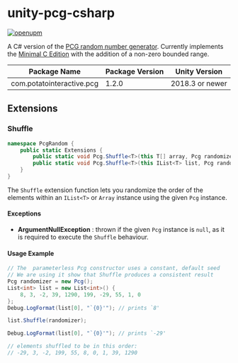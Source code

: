 # unity-pcg-csharp
[![openupm](https://img.shields.io/npm/v/com.potatointeractive.pcg?label=openupm&registry_uri=https://package.openupm.com)](https://openupm.com/packages/com.potatointeractive.pcg/)

A C# version of the [PCG random number generator](http://www.pcg-random.org/). Currently implements the [Minimal C Edition](https://github.com/imneme/pcg-c-basic) with the addition of a non-zero bounded range.

| Package Name | Package Version | Unity Version |
|-----|-----|-----|
| com.potatointeractive.pcg | 1.2.0 | 2018.3 or newer |

## Extensions

### Shuffle
```csharp
namespace PcgRandom {
	public static Extensions {
		public static void Pcg.Shuffle<T>(this T[] array, Pcg randomizer);
		public static void Pcg.Shuffle<T>(this IList<T> list, Pcg randomizer);
	}
}
```
The `Shuffle` extension function lets you randomize the order of the elements within an `IList<T>` or `Array` instance using the given `Pcg` instance. 

#### Exceptions
- **ArgumentNullException** : thrown if the given `Pcg` instance is `null`, as it is required to execute the `Shuffle` behaviour.  

#### Usage Example
```csharp
// The  parameterless Pcg constructor uses a constant, default seed
// We are using it show that Shuffle produces a consistent result
Pcg randomizer = new Pcg(); 
List<int> list = new List<int>() {
	8, 3, -2, 39, 1290, 199, -29, 55, 1, 0
};
Debug.LogFormat(list[0], "`{0}'"); // prints `8'

list.Shuffle(randomizer);

Debug.LogFormat(list[0], "`{0}'"); // prints `-29'

// elements shuffled to be in this order: 
// -29, 3, -2, 199, 55, 8, 0, 1, 39, 1290
```

